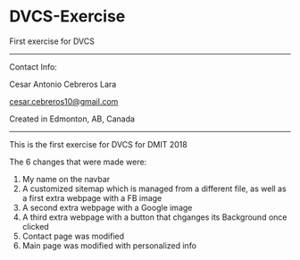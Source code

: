 # DVCS-Exercise
First exercise for DVCS

---------------------------------------------

Contact Info:

Cesar Antonio Cebreros Lara

cesar.cebreros10@gmail.com

Created in Edmonton, AB, Canada

-----------------------------------------------

This is the first exercise for DVCS for DMIT 2018

The 6 changes that were made were:

1. My name on the navbar
2. A customized sitemap which is managed from a different file, as well as a first extra webpage with a FB image
3. A second extra webpage with a Google image
4. A third extra webpage with a button that chganges its Background once clicked
5. Contact page was modified
6. Main page was modified with personalized info

